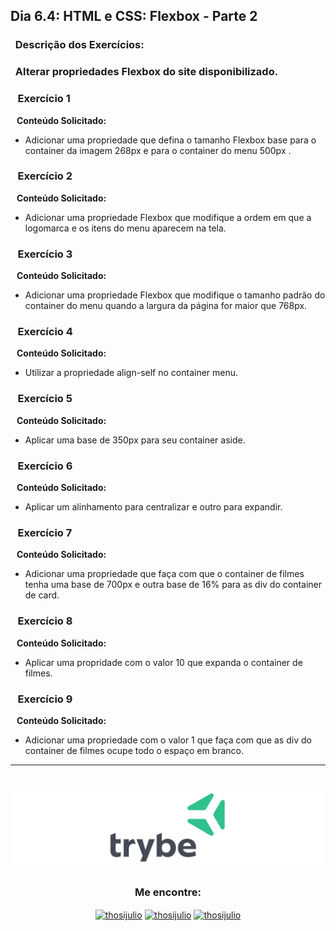 ## Dia 6.4: HTML e CSS: Flexbox - Parte 2

### &nbsp; Descrição dos Exercícios:

### &nbsp; Alterar propriedades Flexbox do site disponibilizado.

### &nbsp;&nbsp; Exercício 1
  <b>&nbsp;&nbsp;&nbsp;Conteúdo Solicitado: </b> <br>
- Adicionar uma propriedade que defina o tamanho Flexbox base para o container da imagem 268px e para o container do menu 500px . 

### &nbsp;&nbsp; Exercício 2
  <b>&nbsp;&nbsp;&nbsp;Conteúdo Solicitado: </b> <br>
- Adicionar uma propriedade Flexbox que modifique a ordem em que a logomarca e os itens do menu aparecem na tela.

### &nbsp;&nbsp; Exercício 3
  <b>&nbsp;&nbsp;&nbsp;Conteúdo Solicitado: </b> <br>
- Adicionar uma propriedade Flexbox que modifique o tamanho padrão do container do menu quando a largura da página for maior que 768px.

### &nbsp;&nbsp; Exercício 4
  <b>&nbsp;&nbsp;&nbsp;Conteúdo Solicitado: </b> <br>
 - Utilizar a propriedade align-self no container menu.

### &nbsp;&nbsp; Exercício 5
  <b>&nbsp;&nbsp;&nbsp;Conteúdo Solicitado: </b> <br>
- Aplicar uma base de 350px para seu container aside.

### &nbsp;&nbsp; Exercício 6
  <b>&nbsp;&nbsp;&nbsp;Conteúdo Solicitado: </b> <br>
- Aplicar um alinhamento para centralizar e outro para expandir.

### &nbsp;&nbsp; Exercício 7
  <b>&nbsp;&nbsp;&nbsp;Conteúdo Solicitado: </b> <br>
- Adicionar uma propriedade que faça com que o container de filmes tenha uma base de 700px e outra base de 16% para as div do container de card.

### &nbsp;&nbsp; Exercício 8
  <b>&nbsp;&nbsp;&nbsp;Conteúdo Solicitado: </b> <br>
- Aplicar uma propridade com o valor 10 que expanda o container de filmes.

### &nbsp;&nbsp; Exercício 9
  <b>&nbsp;&nbsp;&nbsp;Conteúdo Solicitado: </b> <br>
- Adicionar uma propriedade com o valor 1 que faça com que as div do container de filmes ocupe todo o espaço em branco.

---

<h1 align="center">
    <img alt="Trybe" src="https://github.com/thosijulio/trybe-projects/blob/main/trybe-logo.png"/>
</h1>
<h3 align=center>Me encontre:</h3>
<p align=center>
<a href="https://www.linkedin.com/in/thosijulio/" target="blank"><img align="center" src="https://cdn.jsdelivr.net/npm/simple-icons@3.0.1/icons/linkedin.svg" alt="thosijulio" height="20" width="20" /></a>
<a href="https://www.github.com/thosijulio/" target="blank"><img align="center" src="https://cdn.jsdelivr.net/npm/simple-icons@3.0.1/icons/github.svg" alt="thosijulio" height="20" width="20" /></a>
<a href="https://www.instagram.com/thosijulio" target="blank"><img align="center" src="https://cdn.jsdelivr.net/npm/simple-icons@3.0.1/icons/instagram.svg" alt="thosijulio" height="20" width="20" /></a>
</p>
